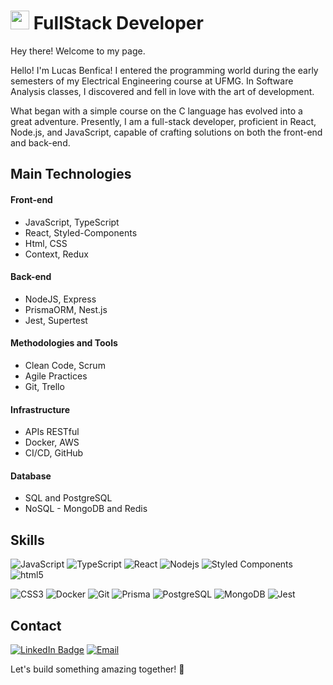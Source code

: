 <h1><img src="https://emojis.slackmojis.com/emojis/images/1531849430/4246/blob-sunglasses.gif?1531849430" width="30"/> FullStack Developer</h1>

Hey there! Welcome to my page.

Hello! I'm Lucas Benfica! I entered the programming world during the early semesters of my Electrical Engineering course at UFMG. In Software Analysis classes, I discovered and fell in love with the art of development.

What began with a simple course on the C language has evolved into a great adventure. Presently, I am a full-stack developer, proficient in React, Node.js, and JavaScript, capable of crafting solutions on both the front-end and back-end.

## Main Technologies

#### Front-end

- JavaScript, TypeScript
- React, Styled-Components
- Html, CSS
- Context, Redux

#### Back-end

- NodeJS, Express
- PrismaORM, Nest.js
- Jest, Supertest

#### Methodologies and Tools

- Clean Code, Scrum
- Agile Practices
- Git, Trello

#### Infrastructure

- APIs RESTful
- Docker, AWS
- CI/CD, GitHub

#### Database

- SQL and PostgreSQL
- NoSQL - MongoDB and Redis

## Skills

<p>
  <img alt="JavaScript" src="https://img.shields.io/badge/javascript-%23323330.svg?style=flat&logo=javascript&logoColor=%23F7DF1E" />
  <img alt="TypeScript" src="https://img.shields.io/badge/-TypeScript-007ACC?style=flat-square&logo=typescript&logoColor=white" />
  <img alt="React" src="https://img.shields.io/badge/-React-45b8d8?style=flat-square&logo=react&logoColor=white" />
  <img alt="Nodejs" src="https://img.shields.io/badge/-Nodejs-43853d?style=flat-square&logo=Node.js&logoColor=white" /> 
  <img alt="Styled Components" src="https://img.shields.io/badge/-Styled_Components-db7092?style=flat-square&logo=styled-components&logoColor=white" />
  <img alt="html5" src="https://img.shields.io/badge/-HTML5-E34F26?style=flat-square&logo=html5&logoColor=white" />
</p>

<p>
  <img alt="CSS3" src="https://img.shields.io/badge/css3-%231572B6.svg?style=flat&logo=css3&logoColor=white" />
  <img alt="Docker" src="https://img.shields.io/badge/-Docker-46a2f1?style=flat-square&logo=docker&logoColor=white" />
  <img alt="Git" src="https://img.shields.io/badge/-Git-F05032?style=flat-square&logo=git&logoColor=white" />
  <img alt="Prisma" src="https://img.shields.io/badge/Prisma-3982CE?style=flat&logo=Prisma&logoColor=white" />
  <img alt="PostgreSQL" src="https://img.shields.io/badge/postgres-%23316192.svg?style=flat&logo=postgresql&logoColor=white" />
  <img alt="MongoDB" src="https://img.shields.io/badge/-MongoDB-13aa52?style=flat-square&logo=mongodb&logoColor=white" />
  <img alt="Jest" src="https://img.shields.io/badge/Jest-%23C21325.svg?style=flat&logo=jest&logoColor=white" />
</p>

## Contact

[![LinkedIn Badge](https://img.shields.io/badge/-LinkedIn-blue?style=flat&logo=Linkedin&logoColor=white&link=https://www.linkedin.com/in/lucas-benfica/)](https://www.linkedin.com/in/lucas-benfica/)
[![Email](https://img.shields.io/badge/Email-%23D14836.svg?logo=gmail&logoColor=white)](mailto:lucassoaresbenfica@gmail.com)

Let's build something amazing together! 🚀
